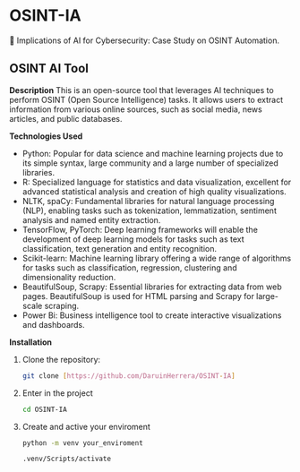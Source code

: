 # OSINT-IA
🤖 Implications of AI for Cybersecurity: Case Study on OSINT Automation.

## OSINT AI Tool

**Description**
This is an open-source tool that leverages AI techniques to perform OSINT (Open Source Intelligence) tasks. It allows users to extract information from various online sources, such as social media, news articles, and public databases.

**Technologies Used**
* Python: Popular for data science and machine learning projects due to its simple syntax, large community and a large number of specialized libraries.
* R: Specialized language for statistics and data visualization, excellent for advanced statistical analysis and creation of high quality visualizations.
* NLTK, spaCy: Fundamental libraries for natural language processing (NLP), enabling tasks such as tokenization, lemmatization, sentiment analysis and named entity extraction.
* TensorFlow, PyTorch: Deep learning frameworks will enable the development of deep learning models for tasks such as text classification, text generation and entity recognition.
* Scikit-learn: Machine learning library offering a wide range of algorithms for tasks such as classification, regression, clustering and dimensionality reduction.
* BeautifulSoup, Scrapy: Essential libraries for extracting data from web pages. BeautifulSoup is used for HTML parsing and Scrapy for large-scale scraping.
* Power Bi: Business intelligence tool to create interactive visualizations and dashboards.

**Installation**
1. Clone the repository:
   ```bash
   git clone [https://github.com/DaruinHerrera/OSINT-IA]
2. Enter in the project
   ```bash
   cd OSINT-IA
3. Create and active your enviroment
   ```bash
   python -m venv your_enviroment
   ```
   ```bash
   .venv/Scripts/activate